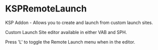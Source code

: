 KSPRemoteLaunch
===============

KSP Addon - Allows you to create and launch from custom launch sites.

Custom Launch Site editor available in either VAB and SPH.

Press 'L' to toggle the Remote Launch menu when in the editor.
